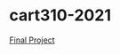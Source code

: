 # cart310-2021

[Final Project](https://tonylindorock.github.io/cart310-2021/final-project/index.html)
